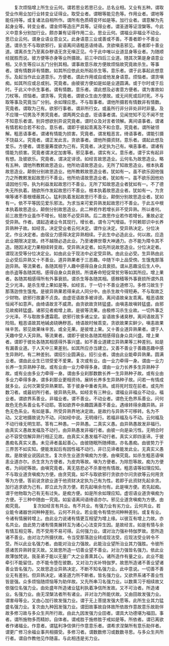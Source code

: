 <!-- { "loadSidebar": true } -->
　　复次烦恼增上所生业云何。谓若思业若思已业。总名业相。又业有五种。谓取受业作用业加行业转变业证得业。取受业者。谓眼等能见色等。作用业者。谓地等能任持等。或复诸法自相所作。谓所有色质碍变坏如是等。加行业者。谓意解为先起身业等。转变业者。谓金师等造庄严具等。证得业者。谓圣道等证涅槃等。今此义中意多分别加行业。颇亦兼有证得作用二业。思业云何。谓福业非福业不动业。思已业云何。谓身业语业意业又。此身语意三业或善或不善。不善者即十不善业道。谓杀生不与取欲邪行。妄语离间语粗恶语绮语。贪欲嗔恚邪见。善者即十善业道。谓离杀生乃至离杂秽语无贪无嗔正见。今于此中唯以业道显身等业者。为随顺经就胜而说。彼方便等亦身等业所摄故。前三中四后三业道。随其次第是身语意业相。又杀生等应以五门分别其相。谓事故意乐故方便故烦恼故究竟故杀生。等事者。谓有情数非有情数。如其所应依此处所起杀生等。意乐者。谓于此事起此想意乐。及起当作此业道意乐。方便者。谓此作用或自或他发身语意。烦恼者。谓贪嗔痴。如其所应或总或别。究竟者。由彼彼方便如是如是业道圆满。或于尔时或于后时。于此义中杀生事者。谓有情数。意乐者。谓此想及必害意方便者。谓为害故如刀杖等。烦恼者。谓贪等。究竟者。谓彼众生由方便故。或无间死或后时死。不与取等事及究竟当广分别。余如理应思。不与取事者。谓他所摄若有情数非有情数。究竟者。谓取为己有。欲邪行事者。谓非所行女。或虽所行非分非处非时非量。及不应理一切男及不男究竟者。谓两两交会虚。诳语事者谓。见闻觉知不见不闻不觉不知意乐者谓。别异想欲别异说究竟者。谓时众及对言者领解。离间语事者。谓诸有情若和合若不和合。意乐者。谓即于彼起乖离及不和合意。究竟者。谓所破领解。粗恶语事者。谓诸有情能为损害。究竟者。谓发粗恶言。绮语事者。谓能引摄不饶益义。究竟者。谓正发此言。贪欲事者。谓他所摄资财。意乐者。谓起此想及爱乐。方便者。谓思量筹度欲为己有。究竟者。决定执为己有。嗔恚事者。谓诸有情能为损害。究竟者谓决定加害等。邪见事者。谓实有义。意乐者。谓于实有起非有想。及彼欲乐。究竟者。谓决定诽谤。如经言故思造业。云何名为故思造业。略有五种。谓他所教敕故思造业。他所劝请故思造业。无所了知故思造业。根本执着故思造业。颠倒分别故思造业。他所教敕故思造业者。犹如有一。虽不欲乐因他强力之所教敕发起故思行不善业。他所劝请故思造业者。犹如有一。虽不欲乐因他劝请因他引导。执为利益发起故思行不善业。无所了知故思造业者犹如有一。不了德失无所执着。随欲所作发起故思行不善业。根本执着故思造业者。犹如有一。为贪嗔等诸不善根缠蔽其心。猛利执着发起故思行不善业。颠倒分别故思造业者。犹如有一。依不平等因见爱乐邪法。为求当来可爱异熟发起故思行不善业。于此五中根本执着故思造业。颠倒分别故思造业。此二种若作若增长非不受异熟。所以者何。前三故思作业虽作不增长。轻故不必受异熟。后二故思作业若作若增长。重故必定受异熟。作者。谓起造诸业令其现行。增长者。谓令习气增益。于阿赖耶识中长养异熟种子故。如经言。决定受业者云何决定。谓作业决定。受异熟决定。分位决定。作业决定者。由宿业力感得决定异熟相续。于此生中必造此业。何以故。应造此业期限决定故。终不越限必造此业。乃至诸佛世尊大神通力。亦不能为障令其不造。随因决定力果相续转变故。受异熟决定者。如先所说故思造业。分位决定者。谓现法受等分位决定业。如由此业于现法中必定受异熟。由此业必受。生异熟由此业必受后异熟又十不善业。道异熟果者于三恶趣。中随下中上品受傍。生饿鬼那落迦异熟。等流果者。各随其相于人趣中感得自身众具衰损。谓从恶趣没后生人中。由杀盗等各随其相。感得自身众具衰损。所谓寿命短促常贫穷等如其所应。增上果者。各随其相感得所有外事衰损。谓杀生等各随其相。感稼穑等外事衰损所谓外具乏少光泽。是杀生增上果如是等。如经言。于一切十不善业道修习。多修习故生于那落迦傍生饿鬼。是彼异熟果若得来此人同分中。由杀生故今得短寿。不与取故乏少财物。欲邪行故妻不贞良。由虚诳语故多被诽谤。离间语故亲友乖离。粗恶语故恒闻不如意声。由绮语故言不威肃。由贪欲故贪转猛盛。由嗔恚故嗔转猛盛。由邪见故痴转猛盛。诸邪见者痴增上故。是彼等流果。由极修习杀生业故。一切外事乏少光泽。不与取故多遭霜雹。欲邪行故多诸尘坌。妄语故多诸臭秽。离间语故高下险阻。粗恶语故其地碱卤硗确秽恶。绮语故时候乖变。贪欲故果实鲜少。嗔恚故果味辛苦。邪见故果味辛苦。或全无果。是彼增上果。又十善业道异熟果者。谓于人天趣中受人天异熟。等流果者。谓即于彼处各随其相感得自身众具兴盛。增上果者。谓即于彼处各随其相感得外事兴盛。如不善业道建立异熟果等三种差别。如是有漏善业道。于人天中三果差别。如其所应亦当建立。又善不善业于善趣恶趣中感生异熟时。有二种差别。谓招引业圆满业。招引业者。谓由此业能牵异熟果。圆满业者。谓由此业生已领受爱不爱果。复次或有业。由一业力牵得一身。谓由一业力长养一生异熟种子故。或有业由一业力牵得多身。谓由一业力长养多生异熟种子故。或有业由多业力牵得一身。谓由多业刹那数数长养一生异熟种子故。或有业由多业力牵得多身。谓多刹那业更相资待。展转长养多生异熟种子故。问若一有情成就多业。云何次第受异熟果耶。答于彼身中重者先熟。或将死时现在前者。或先所数习者。或最初所行者。彼异熟先熟。如经言有三种业。谓福业非福业不动业。福业者。谓欲界系善业。非福业者。谓不善业。不动业者。谓色无色界系善业。问何故色无色系善业名不动耶。答如欲界中余趣圆满善不善业。遇缘转得余趣异熟。非色无色系业。有如是事。所受异熟界地决定故。是故约与异熟不可移转。名为不动。又定地摄故说为不动。问如经中说。无明缘行。若福非福及与不动。云何福及不动行缘无明生耶。答有二种愚。一异熟愚。二真实义愚。由异熟愚故发非福行。由真实义愚故发福及不动行。由异熟愚发非福行者。由彼一向是染污性。无明合时必不容受信解异熟行相正见故。由真实义愚发福不动行者。真实义即四圣谛。于彼愚痴名真实义愚。未见谛者虽起善心。由彼随眠所随缚故。亦名愚痴。由彼势力于三界苦不如实知。便能发起后有因性福不动行。非已见谛者能发此业。无真实义愚故。是故彼业说因此生。复次杀生业道贪嗔痴为方便。由嗔究竟。如杀生粗恶语嗔恚业道亦尔。杀生贪为方便者。为皮肉等故。嗔为方便者。为除怨等故。痴为方便者。为祠祀等故。由嗔究竟者。离无慈悲必不杀害他有情故。粗恶语等如理应知。不与取业道贪嗔痴为方便。由贪究竟。如不与取欲邪行贪欲亦尔问贪欲等云何用贪等为方便。答前说贪欲业道于他资财决定执为己有为性。若即于此资财先起余贪。加行追求欲为己有。即立此为贪方便。若先起嗔余勿有。此是嗔方便。若先起痴。谓于他物取为己有无有过失。是痴方便。如是所余如理应知。虚诳语业道贪嗔痴为方便。于三种中随由一究竟。如妄语离间语绮语亦尔。邪见业道贪嗔痴为方便。由痴究竟。
　　复次如经言有共业。有不共业。有强力业有劣力业。云何共业。若业能令诸器世间种种差别。云何不共业。若业能令有情世间种种差别。或复有业。令诸有情展转增上。由此业力说诸有情更互相望为增上缘。以彼互有增上力故。亦名共业。由此势力诸有情类展转互为诸心心法变异生因。是故经言。如是有情与余有情互相见等。而不受用不易可得。云何强力业。谓对治力强补特伽罗故。思所造诸不善业。由对治力所摄伏故。令当受那落迦业转成现法受。应现法受业转令不受。所以此业名强力者。由能对治业力强故。此能治业望所治业其力强胜。令彼所感诸苦异熟转变灭故。又故思所造一切善业望不善业。对治力强皆名强力。依此业故薄伽梵说。我圣弟子能以无量广大之业善熏其心。诸所造作有量之业。此业不能牵引不能留住。亦不能令堕在彼数。又对治力劣补特伽罗。故思所造诸不善业望诸善业皆名强力。又故思造业异熟决定。不断不知名强力业。此中意说。一切善不善业无有差别。但异熟决定。诸圣道力所不断者。皆名强力业。又欲界系诸不善业性皆是强。众多烦恼随烦恼等为助伴故。又先所串习名强力业。以数熏习于相续故又依强位名强力业。由处盛年所造诸业猛利执着净信所发故。又不可治者。所造诸业。名强力业。由无涅槃法者所有诸业。非对治力所能伏故。又由田故发强力业。谓害母等业。又由心加行故发强力业。谓于无上菩提发强大愿等。此所生业其力猛盛名强力业。复次由九种因发强力业。谓田故事故自体故所依故作意故意乐故助伴故多修习故与多众生共所行故。由此九因发强力业田者。谓具大功德堪为福田。事者。谓所施物多而精妙。自体者。谓戒胜于施修胜于戒如是等。所依者。谓已离欲者作诸福业。作意者。谓猛利净信俱行作意意乐者。谓希求涅槃所有意乐助伴者。谓更广修习余福业事共相摄受。多修习者。谓数数修习或数数寻思。与多众生共所行者。谓自作教他见作随喜。与此相违是劣力业。
